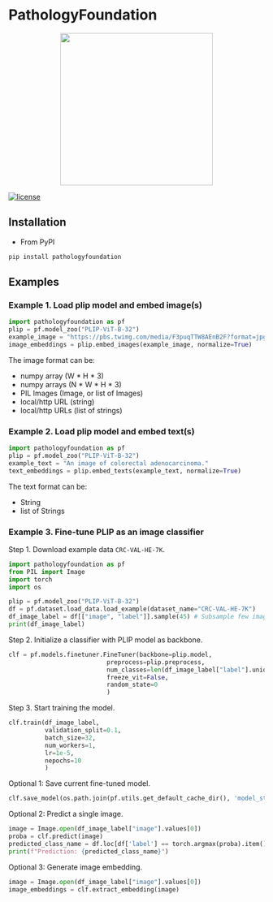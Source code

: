 # PathologyFoundation

<div style="text-align:center"><img src="figures/logo.png" width=300/></div>

[![license](https://img.shields.io/github/license/mashape/apistatus.svg?maxAge=2592000)](https://github.com/pathologyfoundation/PathologyFoundation/blob/master/LICENSE)

## Installation

* From PyPI

```bash
pip install pathologyfoundation
```

## Examples

### Example 1. Load plip model and embed image(s)

```python
import pathologyfoundation as pf
plip = pf.model_zoo("PLIP-ViT-B-32")
example_image = "https://pbs.twimg.com/media/F3puqTTW8AEnB2F?format=jpg&name=large"
image_embeddings = plip.embed_images(example_image, normalize=True)
```

The image format can be:
- numpy array (W * H * 3)
- numpy arrays (N * W * H * 3)
- PIL Images (Image, or list of Images)
- local/http URL (string)
- local/http URLs (list of strings)


### Example 2. Load plip model and embed text(s)

```python
import pathologyfoundation as pf
plip = pf.model_zoo("PLIP-ViT-B-32")
example_text = "An image of colorectal adenocarcinoma."
text_embeddings = plip.embed_texts(example_text, normalize=True)
```

The text format can be:
- String
- list of Strings




### Example 3. Fine-tune PLIP as an image classifier

Step 1. Download example data `CRC-VAL-HE-7K`.

```python
import pathologyfoundation as pf
from PIL import Image
import torch
import os

plip = pf.model_zoo("PLIP-ViT-B-32")
df = pf.dataset.load_data.load_example(dataset_name="CRC-VAL-HE-7K")
df_image_label = df[["image", "label"]].sample(45) # Subsample few images in this tutorial.
print(df_image_label)
```

Step 2. Initialize a classifier with PLIP model as backbone.

```python
clf = pf.models.finetuner.FineTuner(backbone=plip.model,
                           preprocess=plip.preprocess,
                           num_classes=len(df_image_label["label"].unique()),
                           freeze_vit=False,
                           random_state=0
                           )
```

Step 3. Start training the model.

```python
clf.train(df_image_label,
          validation_split=0.1,
          batch_size=32,
          num_workers=1,
          lr=1e-5,
          nepochs=10
          )
```

Optional 1: Save current fine-tuned model.

```python
clf.save_model(os.path.join(pf.utils.get_default_cache_dir(), 'model_statedict_epoch.pth'))
```


Optional 2: Predict a single image.

```python
image = Image.open(df_image_label["image"].values[0])
proba = clf.predict(image)
predicted_class_name = df.loc[df['label'] == torch.argmax(proba).item(), 'class'].values[0]
print(f"Prediction: {predicted_class_name}")
```

Optional 3: Generate image embedding.

```python
image = Image.open(df_image_label["image"].values[0])
image_embeddings = clf.extract_embedding(image)
```
